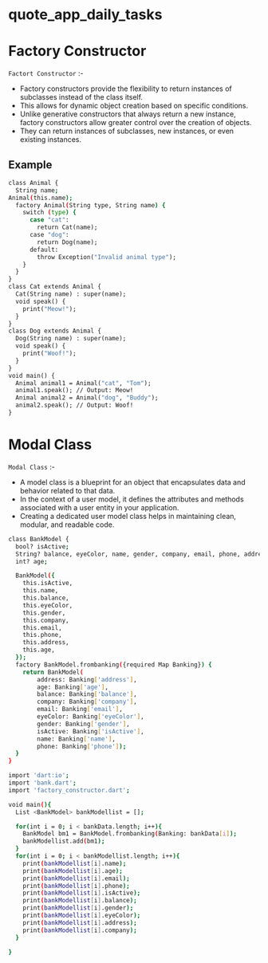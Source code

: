 # quote_app_daily_tasks

# Factory Constructor

`Factort Constructor` :- 
- Factory constructors provide the flexibility to return instances of subclasses instead of the class itself.
- This allows for dynamic object creation based on specific conditions.
- Unlike generative constructors that always return a new instance, factory constructors allow greater control over the creation of objects.
- They can return instances of subclasses, new instances, or even existing instances.

## Example

```bash
class Animal {
  String name;
Animal(this.name);
  factory Animal(String type, String name) {
    switch (type) {
      case "cat":
        return Cat(name);
      case "dog":
        return Dog(name);
      default:
        throw Exception("Invalid animal type");
    }
  }
}
class Cat extends Animal {
  Cat(String name) : super(name);
  void speak() {
    print("Meow!");
  }
}
class Dog extends Animal {
  Dog(String name) : super(name);
  void speak() {
    print("Woof!");
  }
}
void main() {
  Animal animal1 = Animal("cat", "Tom");
  animal1.speak(); // Output: Meow!
  Animal animal2 = Animal("dog", "Buddy");
  animal2.speak(); // Output: Woof!
}
```

# Modal Class

`Modal Class` :- 

- A model class is a blueprint for an object that encapsulates data and behavior related to that data.
- In the context of a user model, it defines the attributes and methods associated with a user entity in your application.
- Creating a dedicated user model class helps in maintaining clean, modular, and readable code.

```bash
class BankModel {
  bool? isActive;
  String? balance, eyeColor, name, gender, company, email, phone, address;
  int? age;

  BankModel({
    this.isActive,
    this.name,
    this.balance,
    this.eyeColor,
    this.gender,
    this.company,
    this.email,
    this.phone,
    this.address,
    this.age,
  });
  factory BankModel.frombanking({required Map Banking}) {
    return BankModel(
        address: Banking['address'],
        age: Banking['age'],
        balance: Banking['balance'],
        company: Banking['company'],
        email: Banking['email'],
        eyeColor: Banking['eyeColor'],
        gender: Banking['gender'],
        isActive: Banking['isActive'],
        name: Banking['name'],
        phone: Banking['phone']);
  }
}

import 'dart:io';
import 'bank.dart';
import 'factory_constructor.dart';

void main(){
  List <BankModel> bankModellist = [];

  for(int i = 0; i < bankData.length; i++){
    BankModel bm1 = BankModel.frombanking(Banking: bankData[i]);
    bankModellist.add(bm1);
  }
  for(int i = 0; i < bankModellist.length; i++){
    print(bankModellist[i].name);
    print(bankModellist[i].age);
    print(bankModellist[i].email);
    print(bankModellist[i].phone);
    print(bankModellist[i].isActive);
    print(bankModellist[i].balance);
    print(bankModellist[i].gender);
    print(bankModellist[i].eyeColor);
    print(bankModellist[i].address);
    print(bankModellist[i].company);
  }
  
}
```
